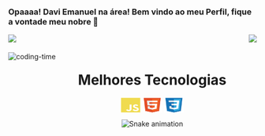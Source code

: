 ### Opaaaa! Davi Emanuel na área! Bem vindo ao meu Perfil, fique a vontade meu nobre 👋
<div>
  
  <img  height="180em" src="https://github-readme-stats.vercel.app/api?username=DaviPudim&show_icons=true&theme=radical&include_all_commits=true&count_private=true"/>
  <img align="right" height="180em" src="https://github-readme-stats.vercel.app/api/top-langs/?username=DaviPudim&layout=compact&langs_count=16&theme=radical"/>
</div>

<div  align="center"> 
  <div style="display: inline_block"><br>
    <img align="left" height="250" alt="coding-time" src="giphy.gif">
    <h1 align="center">Melhores Tecnologias </h1>
    <img align="center" height="30" width="40" alt="js-icon"  src="https://raw.githubusercontent.com/devicons/devicon/master/icons/javascript/javascript-plain.svg">
    <img align="center" height="30" width="40" alt="html-icon" src="https://raw.githubusercontent.com/devicons/devicon/master/icons/html5/html5-original.svg">
    <img align="center" height="30" width="40" alt="css-icon" src="https://raw.githubusercontent.com/devicons/devicon/master/icons/css3/css3-original.svg">
   </div>
  
![Snake animation](https://github.com/LuigiGF/LuigiGF/blob/output/github-contribution-grid-snake.svg)

<!--
**DaviPudim/DaviPudim** is a ✨ _special_ ✨ repository because its `README.md` (this file) appears on your GitHub profile.

Here are some ideas to get you started:

- 🔭 I’m currently working on ...
- 🌱 I’m currently learning ...
- 👯 I’m looking to collaborate on ...
- 🤔 I’m looking for help with ...
- 💬 Ask me about ...
- 📫 How to reach me: ...
- 😄 Pronouns: ...
- ⚡ Fun fact: ...
-->
